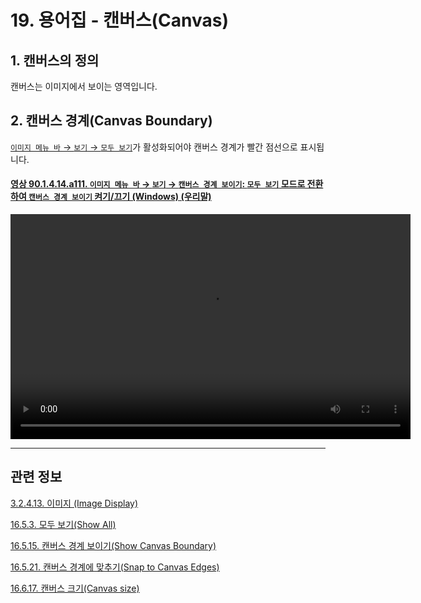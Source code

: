 # 19. 용어집 - 캔버스(Canvas)

## 1. 캔버스의 정의
캔버스는 이미지에서 보이는 영역입니다.

## 2. 캔버스 경계(Canvas Boundary)
[`이미지 메뉴 바` → `보기` → `모두 보기`](./16-05-03-00-show_all.md)가 활성화되어야 캔버스 경계가 빨간 점선으로 표시됩니다.

<a id="90-01-04-14-a111"></a>

#### [영상 90.1.4.14.a111. `이미지 메뉴 바` → `보기` → `캔버스 경계 보이기`: `모두 보기` 모드로 전환하여 `캔버스 경계 보이기` 켜기/끄기 (Windows) (우리말)](./90-01-04-14-show_canvas_boundary.md#90-01-04-14-a111)
<video controls="controls" width="640" height="360" src="https://github.com/user-attachments/assets/722f32ea-79f1-4df3-ba76-e219e7a9b567"></video>

***

## 관련 정보

[3.2.4.13. 이미지 (Image Display)](./03-02-04-13-image-display.md)

[16.5.3. 모두 보기(Show All)](./16-05-03-00-show_all.md)

[16.5.15. 캔버스 경계 보이기(Show Canvas Boundary)](./16-05-15-show-canvas-boundary.md)

[16.5.21. 캔버스 경계에 맞추기(Snap to Canvas Edges)](./16-05-21-snap_to_canvas_edges.md)

[16.6.17. 캔버스 크기(Canvas size)](./16-06-17-00-canvas-size.md)